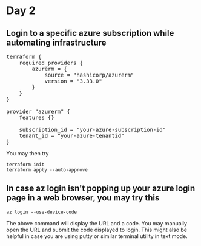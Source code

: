 # Day 2

## Login to a specific azure subscription while automating infrastructure
<pre>
terraform {
    required_providers {
        azurerm = {
            source = "hashicorp/azurerm"
            version = "3.33.0"
        }   
    }   
}

provider "azurerm" {
    features {}

    subscription_id = "your-azure-subscription-id"
    tenant_id = "your-azure-tenantid"
}
</pre>

You may then try 
```
terraform init
terraform apply --auto-approve
```


## In case az login isn't popping up your azure login page in a web browser, you may try this
```
az login --use-device-code
```
The above command will display the URL and a code. You may manually open the URL and submit the code displayed to login.  This might also be helpful in case you are using putty or similar terminal utility in text mode.
